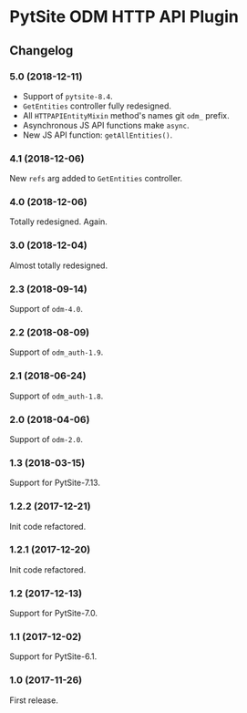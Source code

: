 # PytSite ODM HTTP API Plugin


## Changelog


### 5.0 (2018-12-11)

- Support of `pytsite-8.4`.
- `GetEntities` controller fully redesigned.
- All `HTTPAPIEntityMixin` method's names git `odm_` prefix.
- Asynchronous JS API functions make `async`.
- New JS API function: `getAllEntities()`.


### 4.1 (2018-12-06)

New `refs` arg added to `GetEntities` controller.


### 4.0 (2018-12-06)

Totally redesigned. Again.


### 3.0 (2018-12-04)

Almost totally redesigned.


### 2.3 (2018-09-14)

Support of `odm-4.0`.


### 2.2 (2018-08-09)

Support of `odm_auth-1.9`.


### 2.1 (2018-06-24)

Support of `odm_auth-1.8`.


### 2.0 (2018-04-06)

Support of `odm-2.0`.


### 1.3 (2018-03-15)

Support for PytSite-7.13.


### 1.2.2 (2017-12-21)

Init code refactored.


### 1.2.1 (2017-12-20)

Init code refactored.


### 1.2 (2017-12-13)

Support for PytSite-7.0.


### 1.1 (2017-12-02)

Support for PytSite-6.1.


### 1.0 (2017-11-26)

First release.
